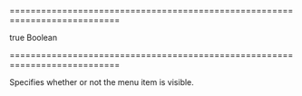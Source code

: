 ===========================================================================
<!--default-->true<!--/default-->
<!--type-->Boolean<!--/type-->
===========================================================================

<!--shortDescription-->
Specifies whether or not the menu item is visible.
<!--/shortDescription-->

<!--fullDescription-->

<!--/fullDescription-->